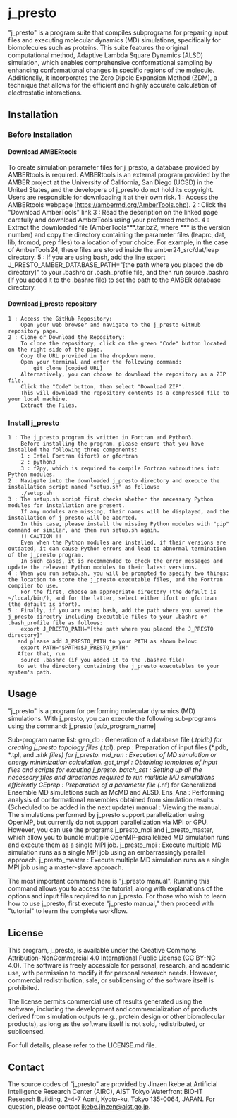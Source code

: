 # j_presto
"j_presto" is a program suite that compiles subprograms for preparing input files and executing molecular dynamics (MD) simulations, specifically for biomolecules such as proteins.
This suite features the original computational method, Adaptive Lambda Square Dynamics (ALSD) simulation, which enables comprehensive conformational sampling by enhancing conformational changes in specific regions of the molecule.
Additionally, it incorporates the Zero Dipole Expansion Method (ZDM), a technique that allows for the efficient and highly accurate calculation of electrostatic interactions.

## Installation

### Before Installation

#### Download AMBERtools
To create simulation parameter files for j_presto, a database provided by AMBERtools is required.
AMBERtools is an external program provided by the AMBER project at the University of California, San Diego (UCSD) in the United States, and the developers of j_presto do not hold its copyright.
Users are responsible for downloading it at their own risk.
	1 : Access the AMBERtools webpage (https://ambermd.org/AmberTools.php).
	2 : Click the "Download AmberTools" link
	3 : Read the description on the linked page carefully and download AmberTools using your preferred method.
	4 : Extract the downloaded file (AmberTools***.tar.bz2, where *** is the version number) and copy the directory containing the parameter files (leaprc, dat, lib, frcmod, prep files) to a location of your choice.
	    For example, in the case of AmberTools24, these files are stored inside the amber24_src/dat/leap directory.
	5 : If you are using bash, add the line
		export J_PRESTO_AMBER_DATABASE_PATH="[the path where you placed the db directory]"
	    to your .bashrc or .bash_profile file, and then run
		source .bashrc (if you added it to the .bashrc file)
	    to set the path to the AMBER database directory.

#### Download j_presto repository
	1 : Access the GitHub Repository:
		Open your web browser and navigate to the j_presto GitHub repository page.
	2 : Clone or Download the Repository:
		To clone the repository, click on the green "Code" button located on the right side of the page.
		Copy the URL provided in the dropdown menu.
		Open your terminal and enter the following command:
			git clone [copied URL]
		Alternatively, you can choose to download the repository as a ZIP file.
		Click the "Code" button, then select "Download ZIP".
		This will download the repository contents as a compressed file to your local machine.
		Extract the Files.

### Install j_presto
	1 : The j_presto program is written in Fortran and Python3.
	    Before installing the program, please ensure that you have installed the following three components:
		1 : Intel Fortran (ifort) or gfortran
		2 : python3
		3 : f2py, which is required to compile Fortran subroutines into Python modules.
	2 : Navigate into the downloaded j_presto directory and execute the installation script named "setup.sh" as follows:
		./setup.sh
	3 : The setup.sh script first checks whether the necessary Python modules for installation are present.
	    If any modules are missing, their names will be displayed, and the installation of j_presto will be aborted.
	    In this case, please install the missing Python modules with "pip" command or similar, and then run setup.sh again.
	    !! CAUTION !!
	    Even when the Python modules are installed, if their versions are outdated, it can cause Python errors and lead to abnormal termination of the j_presto program.
	    In such cases, it is recommended to check the error messages and update the relevant Python modules to their latest versions.
	4 : When you run setup.sh, you will be prompted to specify two things: the location to store the j_presto executable files, and the Fortran compiler to use.
	    For the first, choose an appropriate directory (the default is ~/local/bin/), and for the latter, select either ifort or gfortran (the default is ifort).
	5 : Finally, if you are using bash, add the path where you saved the j_presto directry including executable files to your .bashrc or .bash_profile file as follows:
		export J_PRESTO_PATH="[the path where you placed the J_PRESTO directory]"
	   and please add J_PRESTO_PATH to your PATH as shown below:
		export PATH="$PATH:$J_PRESTO_PATH"
	   After that, run
		source .bashrc (if you added it to the .bashrc file)
	   to set the directory containing the j_presto executables to your system's path.

## Usage
"j_presto" is a program for performing molecular dynamics (MD) simulations.
With j_presto, you can execute the following sub-programs using the command:
	j_presto [sub_program_name]

Sub-program name list:
	gen_db     : Generation of a database file (*.tpldb) for creating j_presto topology files (*.tpl).
	prep       : Preparation of input files (*.pdb, *.tpl, and *.shk files) for j_presto.
	md_run     : Execution of MD simulation or energy minimization calculation.
	get_tmpl   : Obtaining templates of input files and scripts for excuting j_presto.
	batch_set  : Setting up all the necessary files and directories required to run multiple MD simulations efficiently
	GEprep     : Preparation of a parameter file (*.nf) for Generalized Ensemble MD simulations such as McMD and ALSD.
	Ens_Ana    : Performing analysis of conformational ensembles obtained from simulation results (Scheduled to be added in the next update)
	manual     : Viewing the manual.
The simulations performed by j_presto support parallelization using OpenMP, but currently do not support parallelization via MPI or GPU.
However, you can use the programs j_presto_mpi and j_presto_master, which allow you to bundle multiple OpenMP-parallelized MD simulation runs and execute them as a single MPI job.
	j_presto_mpi    : Execute multiple MD simulation runs as a single MPI job using an embarrassingly parallel approach.
	j_presto_master : Execute multiple MD simulation runs as a single MPI job using a master-slave approach.

The most important command here is "j_presto manual".
Running this command allows you to access the tutorial, along with explanations of the options and input files required to run j_presto.
For those who wish to learn how to use j_presto, first execute "j_presto manual," then proceed with "tutorial" to learn the complete workflow.

## License
This program, j_presto, is available under the Creative Commons Attribution-NonCommercial 4.0 International Public License (CC BY-NC 4.0).
The software is freely accessible for personal, research, and academic use, with permission to modify it for personal research needs.
However, commercial redistribution, sale, or sublicensing of the software itself is prohibited.

The license permits commercial use of results generated using the software, including the development and commercialization of products derived from simulation outputs (e.g., protein design or other biomolecular products), as long as the software itself is not sold, redistributed, or sublicensed.

For full details, please refer to the LICENSE.md file.

## Contact
The source codes of "j_presto" are provided by Jinzen Ikebe at Artificial Intelligence Research Center (AIRC), AIST Tokyo Waterfront BIO-IT Research Building, 2-4-7 Aomi, Kyoto-ku, Tokyo 135-0064, JAPAN.
For question, please contact ikebe.jinzen@aist.go.jp.
